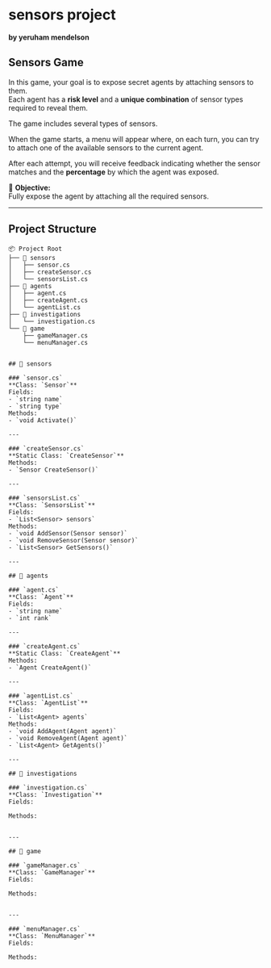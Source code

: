 # sensors project
**by yeruham mendelson**

## Sensors Game

In this game, your goal is to expose secret agents by attaching sensors to them.  
Each agent has a **risk level** and a **unique combination** of sensor types required to reveal them.

The game includes several types of sensors.

When the game starts, a menu will appear where, on each turn, you can try to attach one of the available sensors to the current agent.

After each attempt, you will receive feedback indicating whether the sensor matches and the **percentage** by which the agent was exposed.

🎯 **Objective:**  
Fully expose the agent by attaching all the required sensors.

---

## Project Structure

```plaintext
📦 Project Root
├── 📁 sensors
│   ├── sensor.cs
│   ├── createSensor.cs
│   └── sensorsList.cs
├── 📁 agents
│   ├── agent.cs
│   ├── createAgent.cs
│   └── agentList.cs
├── 📁 investigations
│   └── investigation.cs
└── 📁 game
    ├── gameManager.cs
    └── menuManager.cs


## 📁 sensors

### `sensor.cs`
**Class: `Sensor`**  
Fields:
- `string name`
- `string type`  
Methods:
- `void Activate()`

---

### `createSensor.cs`  
**Static Class: `CreateSensor`**  
Methods:
- `Sensor CreateSensor()`

---

### `sensorsList.cs`  
**Class: `SensorsList`**  
Fields:
- `List<Sensor> sensors`  
Methods:
- `void AddSensor(Sensor sensor)`
- `void RemoveSensor(Sensor sensor)`
- `List<Sensor> GetSensors()`

---

## 📁 agents

### `agent.cs`  
**Class: `Agent`**  
Fields:
- `string name`
- `int rank`

---

### `createAgent.cs`  
**Static Class: `CreateAgent`**  
Methods:
- `Agent CreateAgent()`

---

### `agentList.cs`  
**Class: `AgentList`** 
Fields:
- `List<Agent> agents`  
Methods:
- `void AddAgent(Agent agent)`
- `void RemoveAgent(Agent agent)`
- `List<Agent> GetAgents()`

---

## 📁 investigations

### `investigation.cs`  
**Class: `Investigation`**  
Fields:
 
Methods:  


---

## 📁 game

### `gameManager.cs`  
**Class: `GameManager`**  
Fields:
 
Methods:


---

### `menuManager.cs`  
**Class: `MenuManager`**  
Fields:
  
Methods:  







